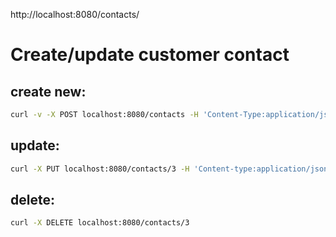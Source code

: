 
http://localhost:8080/contacts/


# Create/update customer contact

## create new:
```bash
curl -v -X POST localhost:8080/contacts -H 'Content-Type:application/json' -d '{"name": "Samwise Gamgee", "email": "sam@sam.sm", "position": "gardener"}'
```
## update:
```bash
curl -X PUT localhost:8080/contacts/3 -H 'Content-type:application/json' -d '{"name": "Updated Contact", "email": "new@email.new", "position": "New Potistion"}'
```
## delete:
```bash
curl -X DELETE localhost:8080/contacts/3
```
